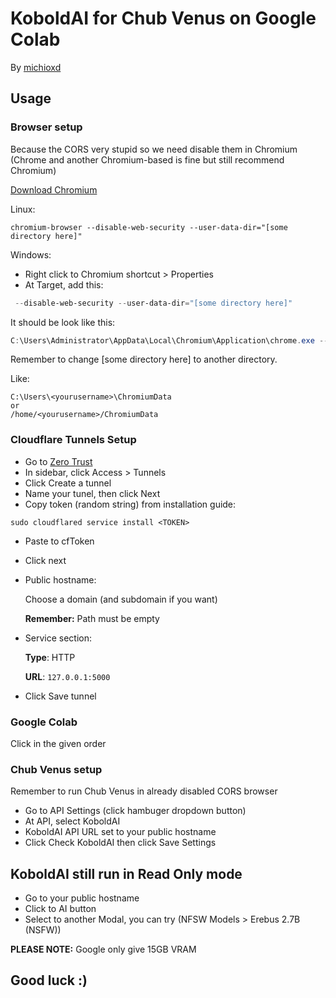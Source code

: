 # KoboldAI for Chub Venus on Google Colab

By [michioxd](https://github.com/michioxd)

## Usage

### Browser setup

Because the CORS very stupid so we need disable them in Chromium (Chrome and another Chromium-based is fine but still recommend Chromium)

[Download Chromium](https://chromium.woolyss.com)

Linux:
```shell
chromium-browser --disable-web-security --user-data-dir="[some directory here]"
```

Windows:
- Right click to Chromium shortcut > Properties
- At Target, add this:

```powershell
 --disable-web-security --user-data-dir="[some directory here]"
```

It should be look like this:

```powershell
C:\Users\Administrator\AppData\Local\Chromium\Application\chrome.exe --disable-web-security --user-data-dir="[some directory here]"
```

Remember to change [some directory here] to another directory.

Like:

```
C:\Users\<yourusername>\ChromiumData
or
/home/<yourusername>/ChromiumData
```

### Cloudflare Tunnels Setup

- Go to [Zero Trust](https://one.dash.cloudflare.com)
- In sidebar, click Access > Tunnels
- Click Create a tunnel
- Name your tunel, then click Next
- Copy token (random string) from installation guide:
```shell
sudo cloudflared service install <TOKEN>
```
- Paste to cfToken
- Click next 
- Public hostname:

  Choose a domain (and subdomain if you want)

  **Remember:** Path must be empty

- Service section:

  **Type**: HTTP

  **URL**: `127.0.0.1:5000`

- Click Save tunnel

### Google Colab

Click in the given order

### Chub Venus setup

Remember to run Chub Venus in already disabled CORS browser

- Go to API Settings (click hambuger dropdown button)
- At API, select KoboldAI
- KoboldAI API URL set to your public hostname
- Click Check KoboldAI then click Save Settings

## KoboldAI still run in Read Only mode

- Go to your public hostname
- Click to AI button
- Select to another Modal, you can try (NFSW Models > Erebus 2.7B (NSFW))

**PLEASE NOTE:** Google only give 15GB VRAM

## Good luck :)
